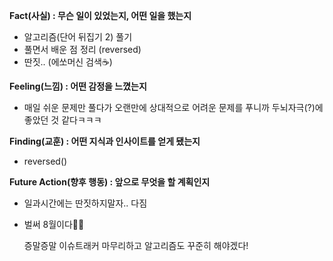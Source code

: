 **Fact(사실) : 무슨 일이 있었는지, 어떤 일을 했는지**

- 알고리즘(단어 뒤집기 2) 풀기
- 풀면서 배운 점 정리 (reversed)
- 딴짓.. (에쏘머신 검색☕️)

**Feeling(느낌) : 어떤 감정을 느꼈는지**

- 매일 쉬운 문제만 풀다가 오랜만에 상대적으로 어려운 문제를 푸니까 두뇌자극(?)에 좋았던 것 같다ㅋㅋㅋ

**Finding(교훈) : 어떤 지식과 인사이트를 얻게 됐는지**

- reversed()

**Future Action(향후 행동) : 앞으로 무엇을 할 계획인지**

- 일과시간에는 딴짓하지말자.. 다짐
- 벌써 8월이다🥲🥲
    
    증말증말 이슈트래커 마무리하고 알고리즘도 꾸준히 해야겠다!

